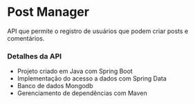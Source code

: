 # Post Manager
API que permite o registro de usuários que podem criar posts e comentários.

### Detalhes da API
* Projeto criado em Java com Spring Boot
* Implementação do acesso a dados com Spring Data
* Banco de dados Mongodb
* Gerenciamento de dependências com Maven

